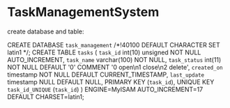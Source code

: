 # TaskManagementSystem



create database and table:

CREATE DATABASE `task_management` /*!40100 DEFAULT CHARACTER SET latin1 */;
CREATE TABLE `tasks` (
  `task_id` int(10) unsigned NOT NULL AUTO_INCREMENT,
  `task_name` varchar(100) NOT NULL,
  `task_status` int(11) NOT NULL DEFAULT '0' COMMENT '0 open\n1 close\n2 delete',
  `created_on` timestamp NOT NULL DEFAULT CURRENT_TIMESTAMP,
  `last_update` timestamp NULL DEFAULT NULL,
  PRIMARY KEY (`task_id`),
  UNIQUE KEY `task_id_UNIQUE` (`task_id`)
) ENGINE=MyISAM AUTO_INCREMENT=17 DEFAULT CHARSET=latin1;
